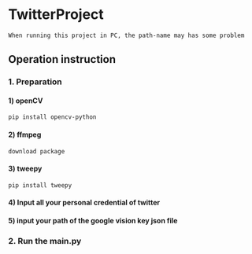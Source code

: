 # TwitterProject
    When running this project in PC, the path-name may has some problem
## Operation instruction
### 1. Preparation     
#### 1) openCV  
    pip install opencv-python  
#### 2) ffmpeg  
    download package  
#### 3) tweepy   
    pip install tweepy     
#### 4) Input all your personal credential of twitter   
#### 5) input your path of the google vision key json file     
### 2. Run the main.py  

